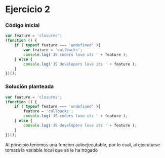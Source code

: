 # Ejercicio 2
### Código inicial
```js
var feature = 'closures'; 
(function () {     
	if ( typeof feature === 'undefined' ){         
		var feature = 'callbacks';         
		console.log('JS coders love its ' + feature );     
	} else {         
		console.log('JS developers love its ' + feature );     
	} 
})();
```

### Solución planteada 
```js
var feature = 'closures'; 
(function () {     
	if ( typeof feature === 'undefined' ){         
		feature = 'callbacks';         
		console.log('JS coders love its ' + feature );     
	} else {         
		console.log('JS developers love its ' + feature );     
	} 
})();
```
Al principio tenemos una funcion autoejecutable, por lo cual, al ejecutarse tomará la variable local que se le ha trogado
